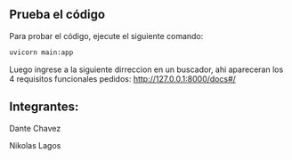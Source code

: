 ## Prueba el código

Para probar el código, ejecute el siguiente comando:

```bash
uvicorn main:app

```
Luego ingrese a la siguiente dirreccion en un buscador, ahi apareceran los 4 requisitos funcionales pedidos:
http://127.0.0.1:8000/docs#/


## Integrantes:

Dante Chavez

Nikolas Lagos 

